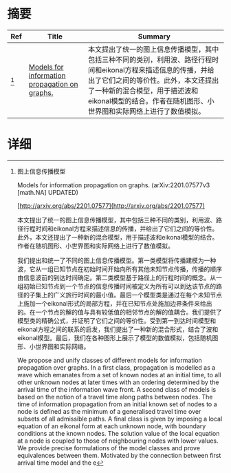 # 摘要

| Ref | Title | Summary |
| --- | --- | --- |
| [^1] | [Models for information propagation on graphs.](http://arxiv.org/abs/2201.07577) | 本文提出了统一的图上信息传播模型，其中包括三种不同的类别，利用波、路径行程时间和eikonal方程来描述信息的传播，并给出了它们之间的等价性。此外，本文还提出了一种新的混合模型，用于描述波和eikonal模型的结合。作者在随机图形、小世界图和实际网络上进行了数值模拟。 |

# 详细

[^1]: 图上信息传播模型

    Models for information propagation on graphs. (arXiv:2201.07577v3 [math.NA] UPDATED)

    [http://arxiv.org/abs/2201.07577](http://arxiv.org/abs/2201.07577)

    本文提出了统一的图上信息传播模型，其中包括三种不同的类别，利用波、路径行程时间和eikonal方程来描述信息的传播，并给出了它们之间的等价性。此外，本文还提出了一种新的混合模型，用于描述波和eikonal模型的结合。作者在随机图形、小世界图和实际网络上进行了数值模拟。

    

    我们提出和统一了不同的图上信息传播模型。第一类模型将传播建模为一种波，它从一组已知节点在初始时间开始向所有其他未知节点传播，传播的顺序由信息波前的到达时间确定。第二类模型基于路径上的行程时间的概念。从一组初始已知节点到一个节点的信息传播时间被定义为所有可以到达该节点的路径的子集上的广义旅行时间的最小值。最后一个模型类是通过在每个未知节点上施加一个eikonal形式的局部方程，并在已知节点处施加边界条件来给出的。在一个节点的解的值与具有较低值的相邻节点的解的值耦合。我们提供了模型类的精确公式，并证明了它们之间的等价性。受到第一到达时间模型和eikonal方程之间的联系的启发，我们提出了一种新的混合形式，结合了波和eikonal模型。最后，我们在各种图形上展示了模型的数值模拟，包括随机图形、小世界图和实际网络。

    We propose and unify classes of different models for information propagation over graphs. In a first class, propagation is modelled as a wave which emanates from a set of known nodes at an initial time, to all other unknown nodes at later times with an ordering determined by the arrival time of the information wave front. A second class of models is based on the notion of a travel time along paths between nodes. The time of information propagation from an initial known set of nodes to a node is defined as the minimum of a generalised travel time over subsets of all admissible paths. A final class is given by imposing a local equation of an eikonal form at each unknown node, with boundary conditions at the known nodes. The solution value of the local equation at a node is coupled to those of neighbouring nodes with lower values. We provide precise formulations of the model classes and prove equivalences between them. Motivated by the connection between first arrival time model and the e
    

